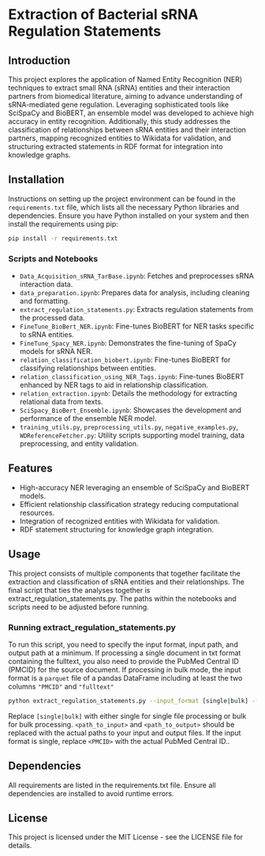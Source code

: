 # Extraction of Bacterial sRNA Regulation Statements

## Introduction
This project explores the application of Named Entity Recognition (NER) techniques to extract small RNA (sRNA) entities and their interaction partners from biomedical literature, aiming to advance understanding of sRNA-mediated gene regulation. Leveraging sophisticated tools like SciSpaCy and BioBERT, an ensemble model was developed to achieve high accuracy in entity recognition. Additionally, this study addresses the classification of relationships between sRNA entities and their interaction partners, mapping recognized entities to Wikidata for validation, and structuring extracted statements in RDF format for integration into knowledge graphs.

## Installation
Instructions on setting up the project environment can be found in the `requirements.txt` file, which lists all the necessary Python libraries and dependencies. Ensure you have Python installed on your system and then install the requirements using pip:
```bash
pip install -r requirements.txt
```

### Scripts and Notebooks
- `Data_Acquisition_sRNA_TarBase.ipynb`: Fetches and preprocesses sRNA interaction data.
- `data_preparation.ipynb`: Prepares data for analysis, including cleaning and formatting.
- `extract_regulation_statements.py`: Extracts regulation statements from the processed data.
- `FineTune_BioBert_NER.ipynb`: Fine-tunes BioBERT for NER tasks specific to sRNA entities.
- `FineTune_Spacy_NER.ipynb`: Demonstrates the fine-tuning of SpaCy models for sRNA NER.
- `relation_classification_biobert.ipynb`: Fine-tunes BioBERT for classifying relationships between entities.
- `relation_classification_using_NER_Tags.ipynb`: Fine-tunes BioBERT enhanced by NER tags to aid in relationship classification.
- `relation_extraction.ipynb`: Details the methodology for extracting relational data from texts.
- `SciSpacy_BioBert_Ensemble.ipynb`: Showcases the development and performance of the ensemble NER model.
- `training_utils.py`, `preprocessing_utils.py`, `negative_examples.py`, `WDReferenceFetcher.py`: Utility scripts supporting model training, data preprocessing, and entity validation.

## Features
- High-accuracy NER leveraging an ensemble of SciSpaCy and BioBERT models.
- Efficient relationship classification strategy reducing computational resources.
- Integration of recognized entities with Wikidata for validation.
- RDF statement structuring for knowledge graph integration.

## Usage
This project consists of multiple components that together facilitate the extraction and classification of sRNA entities and their relationships. The final script that ties the analyses together is extract_regulation_statements.py.
The paths within the notebooks and scripts need to be adjusted before running.

### Running extract_regulation_statements.py
To run this script, you need to specify the input format, input path, and output path at a minimum. 
If processing a single document in txt format containing the fulltext, you also need to provide the PubMed Central ID (PMCID) for the source document.
If processing in bulk mode, the input format is a `parquet` file of a pandas DataFrame including at least the two columns `"PMCID"` and `"fulltext"`

```bash
python extract_regulation_statements.py --input_format [single|bulk] --input_path "<path_to_input>" --pmcid "<PMCID>" --output_path "<path_to_output>"
```
Replace `[single|bulk]` with either single for single file processing or bulk for bulk processing. `<path_to_input>` and `<path_to_output>` should be replaced with the actual paths to your input and output files. If the input format is single, replace `<PMCID>` with the actual PubMed Central ID..

## Dependencies
All requirements are listed in the requirements.txt file. Ensure all dependencies are installed to avoid runtime errors.

## License
This project is licensed under the MIT License - see the LICENSE file for details.
